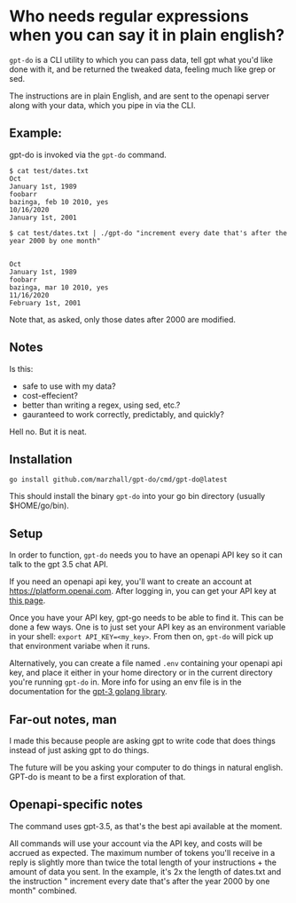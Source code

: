 # Who needs regular expressions when you can say it in plain english?

`gpt-do` is a CLI utility to which you can pass data, tell gpt what you'd like done
with it, and be returned the tweaked data, feeling much like grep or sed.

The instructions are in plain English, and are sent to the openapi server along with
your data, which you pipe in via the CLI.

## Example:

gpt-do is invoked via the `gpt-do` command.

```
$ cat test/dates.txt 
Oct
January 1st, 1989
foobarr
bazinga, feb 10 2010, yes
10/16/2020
January 1st, 2001

$ cat test/dates.txt | ./gpt-do "increment every date that's after the year 2000 by one month" 


Oct
January 1st, 1989
foobarr
bazinga, mar 10 2010, yes
11/16/2020
February 1st, 2001
```

Note that, as asked, only those dates after 2000 are modified.

## Notes

Is this:
- safe to use with my data?
- cost-effecient?
- better than writing a regex, using sed, etc.?
- gauranteed to work correctly, predictably, and quickly?

Hell no. But it is neat.

## Installation

    go install github.com/marzhall/gpt-do/cmd/gpt-do@latest

This should install the binary `gpt-do` into your go bin directory (usually $HOME/go/bin).

## Setup

In order to function, `gpt-do` needs you to have an openapi API key so it can talk to the
gpt 3.5 chat API.

If you need an openapi api key, you'll want to create an account at https://platform.openai.com.
After logging in, you can get your API key at [this page](https://platform.openai.com/account/api-keys).

Once you have your API key, gpt-go needs to be able to find it. This can be done a few ways.
One is to just set your API key as an environment variable in your shell: `export API_KEY=<my_key>`.
From then on, `gpt-do` will pick up that environment variabe when it runs.

Alternatively, you can create a file named `.env` containing your openapi api key, and place it
either in your home directory or in the current directory you're running `gpt-do` in. More info
for using an env file is in the documentation for the [gpt-3 golang library](https://github.com/PullRequestInc/go-gpt3).


## Far-out notes, man

I made this because people are asking gpt to write code that does things instead of just asking
gpt to do things.

The future will be you asking your computer to do things in natural english. GPT-do is meant to
be a first exploration of that.

## Openapi-specific notes

The command uses gpt-3.5, as that's the best api available at the moment.

All commands will use your account via the API key, and costs will be accrued as expected.
The maximum number of tokens you'll receive in a reply is slightly more than twice the total
length of your instructions + the amount of data you sent. In the example, it's 2x the length
of dates.txt and the instruction " increment every date that's after the year 2000 by one month"
combined.
